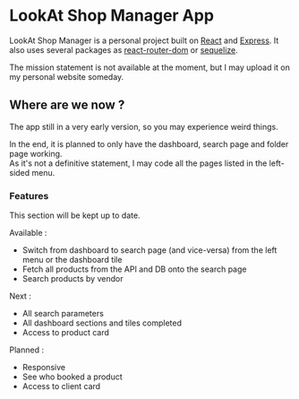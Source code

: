 # LookAt Shop Manager App

LookAt Shop Manager is a personal project built on [React](https://en.reactjs.org/) and [Express](http://expressjs.com/).
It also uses several packages as [react-router-dom](https://reactrouter.com/en/v6.3.0/getting-started/overview) or [sequelize](https://sequelize.org/).

The mission statement is not available at the moment, but I may upload it on my personal website someday.

## Where are we now ?

The app still in a very early version, so you may experience weird things.

In the end, it is planned to only have the dashboard, search page and folder page working.  
As it's not a definitive statement, I may code all the pages listed in the left-sided menu.

### Features

This section will be kept up to date.

Available :
- Switch from dashboard to search page (and vice-versa) from the left menu or the dashboard tile
- Fetch all products from the API and DB onto the search page
- Search products by vendor

Next : 
- All search parameters
- All dashboard sections and tiles completed
- Access to product card

Planned :
- Responsive
- See who booked a product
- Access to client card

